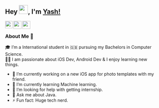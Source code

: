 ## Hey <img src="https://github.com/TheDudeThatCode/TheDudeThatCode/blob/master/Assets/Hi.gif" width="29px">, I'm [Yash!](https://yash-61016.github.io) 

<a href="https://www.linkedin.com/in/yash-patel-b7038b1aa">
  <img align="left" width="24px" src="https://cdn.jsdelivr.net/npm/simple-icons@v3/icons/linkedin.svg"  />
</a>
<a href="https://twitter.com/Yashpatel61016">
  <img align="left" width="26px" src="https://cdn.jsdelivr.net/npm/simple-icons@v3/icons/twitter.svg" />
</a>
<a href="mailto:yashpatel61016@gmail.com">
  <img align="left" width="26px" src="https://cdn.jsdelivr.net/npm/simple-icons@v3/icons/gmail.svg" />
</a>

<br />

### About Me 🚀
🎓 I’m a International student in 🇬🇧 pursuing my Bachelors in Computer Science. </br>
👨‍💻  I am passionate about iOS Dev, Android Dev & I enjoy learning new things. </br>
- 🔭 I’m currently working on a new iOS app for photo templates with my friend.
- 🌱 I’m currently learning Machine learning. 
- 🤔 I’m looking for help with getting internship.
- 💬 Ask me about Java.
- ⚡ Fun fact: Huge tech nerd. 
